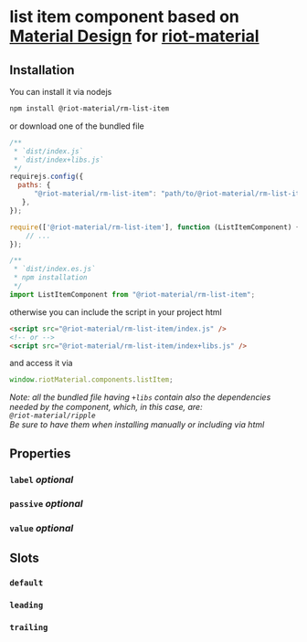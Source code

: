 # list item component based on [Material Design](https://material.io/components/selection-controls#list-itemes) for [riot-material](https://github.com/riot-material/riot-material)
## Installation
You can install it via nodejs
```sh
npm install @riot-material/rm-list-item
```
or download one of the bundled file
```js
/**
 * `dist/index.js`
 * `dist/index+libs.js`
 */
requirejs.config({
  paths: {
      "@riot-material/rm-list-item": "path/to/@riot-material/rm-list-item",
   },
});

require(['@riot-material/rm-list-item'], function (ListItemComponent) {
    // ...
});

/**
 * `dist/index.es.js`
 * npm installation
 */
import ListItemComponent from "@riot-material/rm-list-item";

```
otherwise you can include the script in your project html
```html
<script src="@riot-material/rm-list-item/index.js" />
<!-- or -->
<script src="@riot-material/rm-list-item/index+libs.js" />
```
and access it via
```js
window.riotMaterial.components.listItem;
```
*Note: all the bundled file having `+libs` contain also the dependencies needed by the component, which, in this case, are:  
`@riot-material/ripple`  
Be sure to have them when installing manually or including via html*
## Properties
<!-- ### `disabled` -->
### `label` *optional*
### `passive` *optional*
### `value` *optional*
## Slots
### `default`
### `leading`
### `trailing`